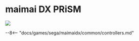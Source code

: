 # maimai DX PRiSM
<img class="header-logo" src="/img/sega/maimaidx/prism/logo.png">

--8<-- "docs/games/sega/maimaidx/common/controllers.md"
